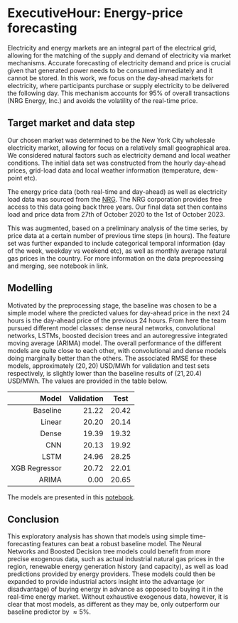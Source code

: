 # ExecutiveHour: Energy-price forecasting
Electricity and energy markets are an integral part of the electrical grid, allowing for the matching of the supply and demand of electricity via market mechanisms. Accurate forecasting of electricity demand and price is crucial given that generated power needs to be consumed immediately and it cannot be stored. In this work, we focus on the day-ahead markets for electricity, where participants purchase or supply electricity to be delivered the following day. This mechanism accounts for $95$\% of overall transactions (NRG Energy, Inc.) and avoids the volatility of the real-time price.  

## Target market and data step
Our chosen market was determined to be the New York City wholesale electricity market, allowing for focus on a relatively small geographical area. We considered natural factors such as electricity demand and local weather conditions. The initial data set was constructed from the hourly day-ahead prices, grid-load data and local weather information (temperature, dew-point etc).  

The energy price data (both real-time and day-ahead) as well as electricity load data was sourced from the [NRG](https://www.nrg.com/resources/energy-tools/tracking-the-market.html). The NRG corporation provides free access to this data going back three years. Our final data set then contains load and price data from 27th of October 2020 to the 1st of October 2023.  

This was augmented, based on a preliminary analysis of the time series, by price data at a certain number of previous time steps (in hours). The feature set was further expanded to include categorical temporal information (day of the week, weekday vs weekend etc), as well as monthly average natural gas prices in the country. For more information on the data preprocessing and merging, see notebook in link.

## Modelling  

Motivated by the preprocessing stage, the baseline was chosen to be a simple model where the predicted values for day-ahead price in the next 24 hours is the day-ahead price of the previous 24 hours. From here the team pursued different model classes: dense neural networks, convolutional networks, LSTMs, boosted decision trees and an autoregressive integrated moving average (ARIMA) model. The overall performance of the different models are quite close to each other, with convolutional and dense models doing marginally better than the others. The associated RMSE for these models, approximately $(20, 20)$ USD/MWh for validation and test sets respectively, is slightly lower than the baseline results of $(21, 20.4)$ USD/MWh. The values are provided in the table below. 

|         Model | Validation | Test  |
|--------------:|-----------:|-------|
|      Baseline |      21.22 | 20.42 |
|        Linear |      20.20 | 20.14 |
|         Dense |      19.39 | 19.32 |
|           CNN |      20.13 | 19.92 |
|          LSTM |      24.96 | 28.25 |
| XGB Regressor |      20.72 | 22.01 |
|         ARIMA |       0.00 | 20.65 |

The models are presented in this [notebook](./final/multi_step_models/ExecutiveHour.ipynb).

## Conclusion  

This exploratory analysis has shown that models using simple time-forecasting features can beat a robust baseline model. The Neural Networks and Boosted Decision tree models could benefit from more precise exogenous data, such as actual industrial natural gas prices in the region, renewable energy generation history (and capacity), as well as load predictions provided by energy providers. These models could then be expanded to provide industrial actors insight into the advantage (or disadvantage) of buying energy in advance as opposed to buying it in the real-time energy market. Without exhaustive exogenous data, however, it is clear that most models, as different as they may be, only outperform our baseline predictor by $\approx 5$\%.
